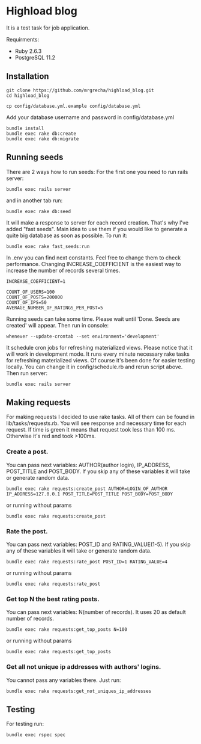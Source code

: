 # Highload blog

It is a test task for job application.

Requirments:
* Ruby 2.6.3
* PostgreSQL 11.2


## Installation
```
git clone https://github.com/mrgrecha/highload_blog.git
cd highload_blog

cp config/database.yml.example config/database.yml
```
Add your database username and password in config/database.yml
```
bundle install
bundle exec rake db:create
bundle exec rake db:migrate
```

## Running seeds
There are 2 ways how to run seeds:
For the first one you need to run rails server:
```
bundle exec rails server
```
and in another tab run:
```
bundle exec rake db:seed
```
It will make a response to server for each record creation. That's why I've added "fast seeds". Main idea to use them if you would like to generate a quite big database as soon as possible. To run it:
```
bundle exec rake fast_seeds:run
```

In .env you can find next constants. Feel free to change them to check performance. Changing INCREASE_COEFFICIENT is the easiest way to increase the number of records several times.
```
INCREASE_COEFFICIENT=1

COUNT_OF_USERS=100
COUNT_OF_POSTS=200000
COUNT_OF_IPS=50
AVERAGE_NUMBER_OF_RATINGS_PER_POST=5
```

Running seeds can take some time. Please wait until 'Done. Seeds are created' will appear.
Then run in console:
```
whenever --update-crontab --set environment='development'
```
It schedule cron jobs for refreshing materialized views. Please notice that it will work in development mode. It runs every minute necessary rake tasks for refreshing materialized views. Of course it's been done for easier testing locally. You can change it in config/schedule.rb and rerun script above.
Then run server:
```
bundle exec rails server
```
## Making requests
For making requests I decided to use rake tasks. All of them can be found in lib/tasks/requests.rb. You will see response and necessary time for each request. If time is green it means that request took less than 100 ms. Otherwise it's red and took >100ms.
### Create a post.
You can pass next variables: AUTHOR(author login), IP_ADDRESS, POST_TITLE and POST_BODY. If you skip any of these variables it will take or generate random data.
```
bundle exec rake requests:create_post AUTHOR=LOGIN_OF_AUTHOR IP_ADDRESS=127.0.0.1 POST_TITLE=POST_TITLE POST_BODY=POST_BODY
```
or running without params
```
bundle exec rake requests:create_post
```
### Rate the post.
You can pass next variables: POST_ID and RATING_VALUE(1-5). If you skip any of these variables it will take or generate random data.
```
bundle exec rake requests:rate_post POST_ID=1 RATING_VALUE=4
```
or running without params
```
bundle exec rake requests:rate_post
```
### Get top N the best rating posts.
You can pass next variables: N(number of records). It uses 20 as default number of records.
```
bundle exec rake requests:get_top_posts N=100
```
or running without params
```
bundle exec rake requests:get_top_posts
```
### Get all not unique ip addresses with authors' logins.
You cannot pass any variables there. Just run:
```
bundle exec rake requests:get_not_uniques_ip_addresses
```

## Testing
For testing run:
```
bundle exec rspec spec
```
